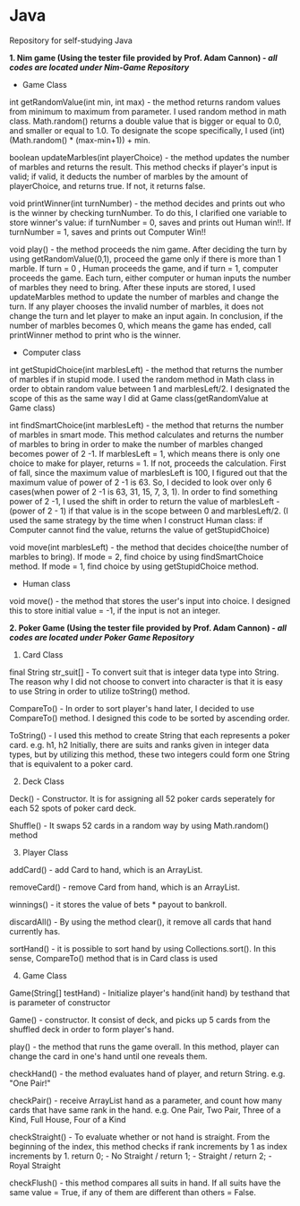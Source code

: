 # Java
Repository for self-studying Java

<strong> 1. Nim game (Using the tester file provided by Prof. Adam Cannon) - <i>all codes are located under Nim-Game Repository</i> </strong>

- Game Class

int getRandomValue(int min, int max) - the method returns random values from minimum to maximum from parameter. I used random method in math class. Math.random() returns a double value that is bigger or equal to 0.0, and smaller or equal to 1.0. To designate the scope specifically, I used (int)(Math.random() * (max-min+1)) + min.

boolean updateMarbles(int playerChoice) - the method updates the number of marbles and returns the result. This method checks if player's input is valid; if valid, it deducts the number of marbles by the amount of playerChoice, and returns true. If not, it returns false.

void printWinner(int turnNumber) - the method decides and prints out who is the winner by checking turnNumber. To do this, I clarified one variable to store winner's value: if turnNumber = 0, saves and prints out Human win!!. If turnNumber = 1, saves and prints out Computer Win!!

void play() - the method proceeds the nim game. After deciding the turn by using getRandomValue(0,1), proceed the game only if there is more than 1 marble. If turn = 0 , Human proceeds the game, and if turn = 1, computer proceeds the game. Each turn, either computer or human inputs the number of marbles they need to bring. After these inputs are stored, I used updateMarbles method to update the number of marbles and change the turn. If any player chooses the invalid number of marbles, it does not change the turn and let player to make an input again. In conclusion, if the number of marbles becomes 0, which means the game has ended, call printWinner method to print who is the winner.

- Computer class

int getStupidChoice(int marblesLeft) - the method that returns the number of marbles if in stupid mode. I used the random method in Math class in order to obtain random value between 1 and marblesLeft/2. I designated the scope of this as the same way I did at Game class(getRandomValue at Game class)

int findSmartChoice(int marblesLeft) - the method that returns the number of marbles in smart mode. This method calculates and returns the number of marbles to bring in order to make the number of marbles changed becomes power of 2 -1. If marblesLeft = 1, which means there is only one choice to make for player, returns = 1. If not, proceeds the calculation. First of fall, since the maximum value of marblesLeft is 100, I figured out that the maximum value of power of 2 -1 is 63. So, I decided to look over only 6 cases(when power of 2 -1 is 63, 31, 15, 7, 3, 1). In order to find something power of 2 -1, I used the shift in order to return the value of marblesLeft - (power of 2 - 1) if that value is in the scope between 0 and marblesLeft/2. (I used the same strategy by the time when I construct Human class: if Computer cannot find the value, returns the value of getStupidChoice)

void move(int marblesLeft) - the method that decides choice(the number of marbles to bring). If mode = 2, find choice by using findSmartChoice method. If mode = 1, find choice by using getStupidChoice method.

- Human class

void move() - the method that stores the user's input into choice. I designed this to store initial value = -1, if the input is not an integer.


<strong> 2. Poker Game (Using the tester file provided by Prof. Adam Cannon) - <i>all codes are located under Poker Game Repository</i> </strong>

1. Card Class

final String str_suit[] - To convert suit that is integer data type into String.
The reason why I did not choose to convert into character is that it is easy to use String in order to utilize
toString() method.

CompareTo() - In order to sort player's hand later, I decided to use CompareTo() method.
I designed this code to be sorted by ascending order.

ToString() - I used this method to create String that each represents a poker card. e.g. h1, h2
Initially, there are suits and ranks given in integer data types, but by utilizing this method, these two
integers could form one String that is equivalent to a poker card.

2. Deck Class

Deck() - Constructor. It is for assigning all 52 poker cards seperately for each 52 spots of poker card deck.

Shuffle() - It swaps 52 cards in a random way by using Math.random() method

3. Player Class

addCard() - add Card to hand, which is an ArrayList.

removeCard() - remove Card from hand, which is an ArrayList.

winnings() - it stores the value of bets * payout to bankroll.

discardAll() - By using the method clear(), it remove all cards that hand currently has.

sortHand() - it is possible to sort hand by using Collections.sort(). In this sense, CompareTo() method
that is in Card class is used 

4. Game Class

Game(String[] testHand) - Initialize player's hand(init hand) by testhand that is parameter of constructor

Game() - constructor. It consist of deck, and picks up 5 cards from the shuffled deck in order to form player's hand.

play() - the method that runs the game overall. In this method, player can change the card in one's hand until one reveals them.

checkHand() - the method evaluates hand of player, and return String. e.g. "One Pair!"

checkPair() - receive ArrayList hand as a parameter, and count how many cards that have same rank in the hand.
e.g. One Pair, Two Pair, Three of a Kind, Full House, Four of a Kind

checkStraight() - To evaluate whether or not hand is straight. From the beginning of the index, this method checks if rank increments by 1 as index increments by 1.
return 0; - No Straight / return 1; - Straight / return 2; - Royal Straight

checkFlush() - this method compares all suits in hand. If all suits have the same value = True, if any of them are different than others = False.
